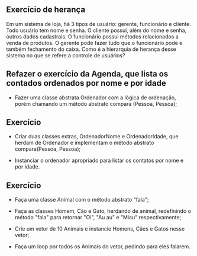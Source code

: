 ## Exercício de herança
Em um sistema de loja, há 3 tipos de usuário: gerente, funcionário e cliente. Todo usuário tem nome e senha. O cliente possui, além do nome e senha, outros dados cadastrais. O funcionário possui métodos relacionados a venda de produtos. O gerente pode fazer tudo que o funcionário pode e também fechamento do caixa. Como é a hierarquia de herança desse sistema no que se refere a controle de usuários?

## Refazer o exercício da Agenda, que lista os contados ordenados por nome e por idade
* Fazer uma classe abstrata Ordenador com a lógica de ordenação, porém chamando um método abstrato compara (Pessoa, Pessoa);

## Exercício
* Criar duas classes extras, OrdenadorNome e OrdenadorIdade, que herdam de Ordenador e implementam o método abstrato compara(Pessoa, Pessoa);

* Instanciar o ordenador apropriado para listar os contatos por nome e por idade.

## Exercício
* Faça uma classe Animal com o método abstrato "fala";

* Faça as classes Homem, Cão e Gato, herdando de animal, redefinindo o método "fala" para retornar "Oi", "Au au" e "Miau" respectivamente;

* Crie um vetor de 10 Animais e instancie Homens, Cães e Gatos nesse vetor;

* Faça um loop por todos os Animais do vetor, pedindo para eles falarem.